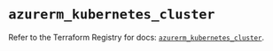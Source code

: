 # `azurerm_kubernetes_cluster`

Refer to the Terraform Registry for docs: [`azurerm_kubernetes_cluster`](https://registry.terraform.io/providers/hashicorp/azurerm/4.44.0/docs/resources/kubernetes_cluster).
